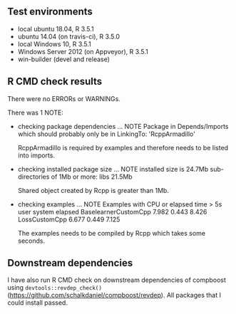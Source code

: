 ## Test environments
* local ubuntu 18.04, R 3.5.1
* ubuntu 14.04 (on travis-ci), R 3.5.0
* local Windows 10, R 3.5.1
* Windows Server 2012 (on Appveyor), R 3.5.1
* win-builder (devel and release)

## R CMD check results
There were no ERRORs or WARNINGs. 

There was 1 NOTE:

* checking package dependencies ... NOTE
  Package in Depends/Imports which should probably only be in LinkingTo: 'RcppArmadillo'

  RcppArmadillo is required by examples and therefore needs to be listed into imports.

* checking installed package size ... NOTE
  installed size is 24.7Mb
  sub-directories of 1Mb or more:
    libs  21.5Mb

  Shared object created by Rcpp is greater than 1Mb.

* checking examples ... NOTE
  Examples with CPU or elapsed time > 5s
                        user system elapsed
  BaselearnerCustomCpp 7.982  0.443   8.426
  LossCustomCpp        6.677  0.449   7.125

  The examples needs to be compiled by Rcpp which takes some seconds.


## Downstream dependencies
I have also run R CMD check on downstream dependencies of compboost using `devtools::revdep_check()`
(https://github.com/schalkdaniel/compboost/revdep). 
All packages that I could install passed.
